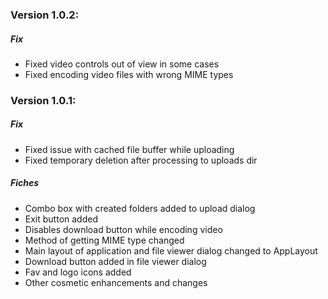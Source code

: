### Version 1.0.2:
##### Fix
- Fixed video controls out of view in some cases
- Fixed encoding video files with wrong MIME types

### Version 1.0.1:  
##### Fix
- Fixed issue with cached file buffer while uploading
- Fixed temporary deletion after processing to uploads dir
##### Fiches
- Combo box with created folders added to upload dialog
- Exit button added
- Disables download button while encoding video
- Method of getting MIME type changed
- Main layout of application and file viewer dialog changed to AppLayout
- Download button added in file viewer dialog
- Fav and logo icons added
- Other cosmetic enhancements and changes